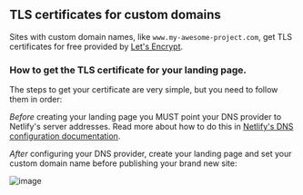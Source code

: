 ## TLS certificates for custom domains

Sites with custom domain names, like `www.my-awesome-project.com`, get TLS certificates for free provided by [Let's Encrypt](https://letsencrypt.org/).

### How to get the TLS certificate for your landing page.

The steps to get your certificate are very simple, but you need to follow them in order:

*Before* creating your landing page you MUST point your DNS provider to Netlify's server addresses. Read more about how to do this in [Netlify's DNS configuration documentation](https://www.netlify.com/docs/custom-domains#dns-configuration).

*After* configuring your DNS provider, create your landing page and set your custom domain name before publishing your brand new site:

![image](https://cloud.githubusercontent.com/assets/1050/12870034/70d5e0e8-cce6-11e5-9480-ebb1e1049e38.png)
